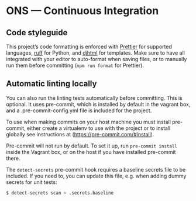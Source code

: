 # ONS — Continuous Integration

## Code styleguide

This project’s code formatting is enforced with [Prettier](https://prettier.io/) for supported languages, [ruff](https://github.com/astral-sh/ruff) for Python, and [djhtml](https://github.com/rtts/djhtml) for templates. Make sure to have all integrated with your editor to auto-format when saving files, or to manually run them before committing (`npm run format` for Prettier).

## Automatic linting locally

You can also run the linting tests automatically before committing. This is optional. It uses pre-commit, which is installed by default in the vagrant box, and a .pre-commit-config.yml file is included for the project.

To use when making commits on your host machine you must install pre-commit, either create a virtualenv to use with the project or to install globally see instructions at (https://pre-commit.com/#install).

Pre-commit will not run by default. To set it up, run `pre-commit install` inside the Vagrant box, or on the host if you have installed pre-commit there.

The `detect-secrets` pre-commit hook requires a baseline secrets file to be included. If you need to, you can update this file, e.g. when adding dummy secrets for unit tests:

```bash
$ detect-secrets scan > .secrets.baseline
```

